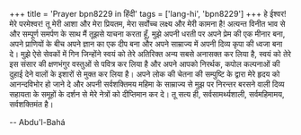 +++
title = 'Prayer bpn8229 in हिंदी'
tags = ['lang-hi', 'bpn8229']
+++
हे ईश्वर! मेरे परमेश्वर! तू मेरी आशा और मेरा प्रियतम, मेरा सर्वोच्च लक्ष्य और मेरी कामना है! अत्यन्त विनीत भाव से और सम्पूर्ण समर्पण के साथ मैं तूझसे याचना करता हूँ, मुझे अपनी धरती पर अपने प्रेम की एक मीनार बना, अपने प्राणियों के बीच अपने ज्ञान का एक दीप बना और अपने साम्राज्य में अपनी दिव्य कृपा की ध्वजा बना दे। मुझे ऐसे सेवकों में गिन जिन्होंने स्वयं को तेरे अतिरिक्त अन्य सबसे अनासक्त कर लिया है, स्वयं को तेरे इस संसार की क्षणभंगुर वस्तुओं से पवित्र कर लिया है और अपने आपको निरर्थक, कपोल कल्पनाओं की दुहाई देने वालों के इशारों से मुक्त कर लिया है। अपने लोक की चेतना की सम्पुष्टि के द्वारा मेरे हृदय को आनन्दविभोर हो जाने दे और अपनी सर्वशक्तिमय महिमा के साम्राज्य से मुझ पर निरन्तर बरसने वाली दिव्य सहायता के समूहों के दर्शन से मेरे नेत्रों को दीप्तिमान कर दे।
तू सत्य ही, सर्वसामर्थ्यशाली, सर्वमहिमामय, सर्वशक्तिमंत है।

-- Abdu'l-Bahá
